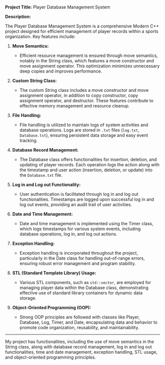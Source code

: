 **Project Title:** Player Database Management System

**Description:**

The Player Database Management System is a comprehensive Modern C++ project designed for efficient management of player records within a sports organization. Key features include:

1. **Move Semantics:**
   - Efficient resource management is ensured through move semantics, notably in the String class, which features a move constructor and move assignment operator. This optimization minimizes unnecessary deep copies and improves performance.

2. **Custom String Class:**
   - The custom String class includes a move constructor and move assignment operator, in addition to copy constructor, copy assignment operator, and destructor. These features contribute to effective memory management and resource cleanup.

3. **File Handling:**
   - File handling is utilized to maintain logs of system activities and database operations. Logs are stored in `.txt` files (`log.txt`, `Database.txt`), ensuring persistent data storage and easy event tracking.

4. **Database Record Management:**
   - The Database class offers functionalities for insertion, deletion, and updating of player records. Each operation logs the action along with the timestamp and user action (insertion, deletion, or update) into the `Database.txt` file.

5. **Log in and Log out Functionality:**
   - User authentication is facilitated through log in and log out functionalities. Timestamps are logged upon successful log in and log out events, providing an audit trail of user activities.

6. **Date and Time Management:**
   - Date and time management is implemented using the Timer class, which logs timestamps for various system events, including database operations, log in, and log out actions.

7. **Exception Handling:**
   - Exception handling is incorporated throughout the project, particularly in the Date class for handling out-of-range errors, ensuring robust error management and program stability.

8. **STL (Standard Template Library) Usage:**
   - Various STL components, such as `std::vector`, are employed for managing player data within the Database class, demonstrating effective use of standard library containers for dynamic data storage.

9. **Object-Oriented Programming (OOP):**
   - Strong OOP principles are followed with classes like Player, Database, Log, Timer, and Date, encapsulating data and behavior to promote code organization, reusability, and maintainability.

---

My project has functionalities, including the use of move semantics in the String class, along with database record management, log in and log out functionalities, time and date management, exception handling, STL usage, and object-oriented programming principles.
